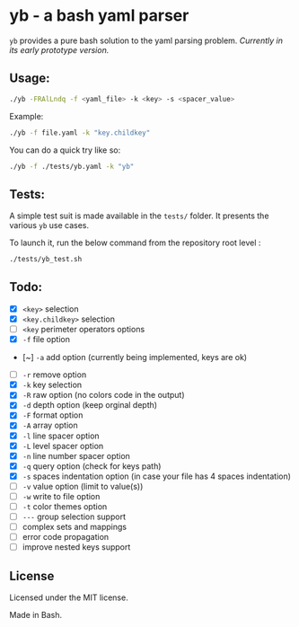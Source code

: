 # yb - a bash yaml parser

`yb` provides a pure bash solution to the yaml parsing problem. *Currently in its early prototype version.*

## Usage:

```bash
./yb -FRAlLndq -f <yaml_file> -k <key> -s <spacer_value>
```

Example:

```bash
./yb -f file.yaml -k "key.childkey"
```

You can do a quick try like so:
```bash
./yb -f ./tests/yb.yaml -k "yb"
```

## Tests:

A simple test suit is made available in the `tests/` folder. It presents the various `yb` use cases.

To launch it, run the below command from the repository root level :
```bash
./tests/yb_test.sh
```

## Todo:

- [x] `<key>` selection
- [x] `<key.childkey>` selection
- [ ] `<key` perimeter operators options
- [x] `-f` file option 
- [~] `-a` add option (currently being implemented, keys are ok)
- [ ] `-r` remove option
- [x] `-k` key selection
- [x] `-R` raw option (no colors code in the output)
- [x] `-d` depth option (keep orginal depth)
- [x] `-F` format option
- [x] `-A` array option
- [x] `-l` line spacer option
- [x] `-L` level spacer option
- [x] `-n` line number spacer option
- [x] `-q` query option (check for keys path)
- [x] `-s` spaces indentation option (in case your file has 4 spaces indentation)
- [ ] `-v` value option (limit to value(s))
- [ ] `-w` write to file option
- [ ] `-t` color themes option
- [ ] `---` group selection support
- [ ] complex sets and mappings
- [ ] error code propagation
- [ ] improve nested keys support

## License

Licensed under the MIT license.

Made in Bash.